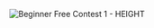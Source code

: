 ![Beginner Free Contest 1 - HEIGHT](https://github.com/VanHoang110802/Competitive_Programming/assets/108053955/75681366-72af-4856-aec9-e98c5fded04d)
